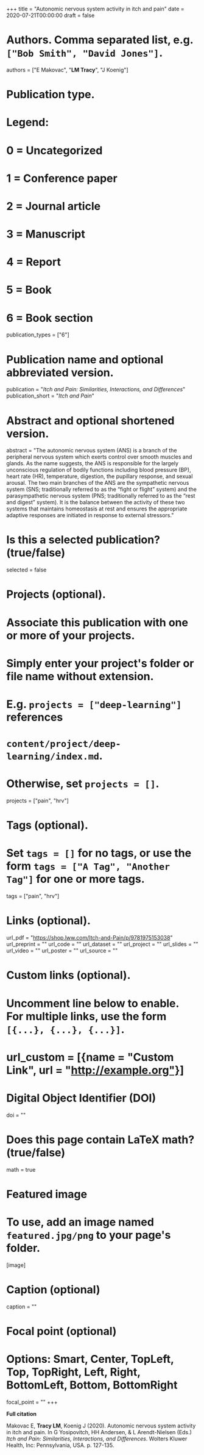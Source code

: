 +++
title = "Autonomic nervous system activity in itch and pain"
date = 2020-07-21T00:00:00
draft = false

# Authors. Comma separated list, e.g. `["Bob Smith", "David Jones"]`.
authors = ["E Makovac", "**LM Tracy**", "J Koenig"]

# Publication type.
# Legend:
# 0 = Uncategorized
# 1 = Conference paper
# 2 = Journal article
# 3 = Manuscript
# 4 = Report
# 5 = Book
# 6 = Book section
publication_types = ["6"]

# Publication name and optional abbreviated version.
publication = "*Itch and Pain: Similarities, Interactions, and Differences*"
publication_short = "*Itch and Pain*"

# Abstract and optional shortened version.
abstract = "The autonomic nervous system (ANS) is a branch of the peripheral nervous system which exerts control over smooth muscles and glands. As the name suggests, the ANS is responsible for the largely unconscious regulation of bodily functions including blood pressure (BP), heart rate (HR), temperature, digestion, the pupillary response, and sexual arousal. The two main branches of the ANS are the sympathetic nervous system (SNS; traditionally referred to as the “fight or flight” system) and the parasympathetic nervous system (PNS; traditionally referred to as the “rest and digest” system). It is the balance between the activity of these two systems that maintains homeostasis at rest and ensures the appropriate adaptive responses are initiated in response to external stressors."

# Is this a selected publication? (true/false)
selected = false

# Projects (optional).
#   Associate this publication with one or more of your projects.
#   Simply enter your project's folder or file name without extension.
#   E.g. `projects = ["deep-learning"]` references 
#   `content/project/deep-learning/index.md`.
#   Otherwise, set `projects = []`.
projects = ["pain", "hrv"]

# Tags (optional).
#   Set `tags = []` for no tags, or use the form `tags = ["A Tag", "Another Tag"]` for one or more tags.
tags = ["pain", "hrv"]

# Links (optional).
url_pdf = "https://shop.lww.com/Itch-and-Pain/p/9781975153038"
url_preprint = ""
url_code = ""
url_dataset = ""
url_project = ""
url_slides = ""
url_video = ""
url_poster = ""
url_source = ""

# Custom links (optional).
#   Uncomment line below to enable. For multiple links, use the form `[{...}, {...}, {...}]`.
# url_custom = [{name = "Custom Link", url = "http://example.org"}]

# Digital Object Identifier (DOI)
doi = ""

# Does this page contain LaTeX math? (true/false)
math = true

# Featured image
# To use, add an image named `featured.jpg/png` to your page's folder. 
[image]
  # Caption (optional)
  caption = ""

  # Focal point (optional)
  # Options: Smart, Center, TopLeft, Top, TopRight, Left, Right, BottomLeft, Bottom, BottomRight
  focal_point = ""
+++

**Full citation**

Makovac E, **Tracy LM**, Koenig J (2020). Autonomic nervous system activity in itch and pain. In G Yosipovitch, HH Andersen, & L Arendt-Nielsen (Eds.) *Itch and Pain: Similarities, Interactions, and Differences*. Wolters Kluwer Health, Inc: Pennsylvania, USA. p. 127-135.
